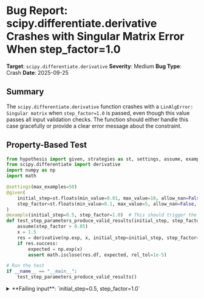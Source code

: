 # Bug Report: scipy.differentiate.derivative Crashes with Singular Matrix Error When step_factor=1.0

**Target**: `scipy.differentiate.derivative`
**Severity**: Medium
**Bug Type**: Crash
**Date**: 2025-09-25

## Summary

The `scipy.differentiate.derivative` function crashes with a `LinAlgError: Singular matrix` when `step_factor=1.0` is passed, even though this value passes all input validation checks. The function should either handle this case gracefully or provide a clear error message about the constraint.

## Property-Based Test

```python
from hypothesis import given, strategies as st, settings, assume, example
from scipy.differentiate import derivative
import numpy as np
import math

@settings(max_examples=50)
@given(
    initial_step=st.floats(min_value=0.01, max_value=10, allow_nan=False, allow_infinity=False),
    step_factor=st.floats(min_value=0.1, max_value=5, allow_nan=False, allow_infinity=False)
)
@example(initial_step=0.5, step_factor=1.0)  # This should trigger the bug
def test_step_parameters_produce_valid_results(initial_step, step_factor):
    assume(step_factor > 0.05)
    x = 1.5
    res = derivative(np.exp, x, initial_step=initial_step, step_factor=step_factor)
    if res.success:
        expected = np.exp(x)
        assert math.isclose(res.df, expected, rel_tol=1e-5)

# Run the test
if __name__ == "__main__":
    test_step_parameters_produce_valid_results()
```

<details>

<summary>
**Failing input**: `initial_step=0.5, step_factor=1.0`
</summary>
```
Traceback (most recent call last):
  File "/home/npc/pbt/agentic-pbt/worker_/52/hypo.py", line 22, in <module>
    test_step_parameters_produce_valid_results()
    ~~~~~~~~~~~~~~~~~~~~~~~~~~~~~~~~~~~~~~~~~~^^
  File "/home/npc/pbt/agentic-pbt/worker_/52/hypo.py", line 7, in test_step_parameters_produce_valid_results
    @given(

  File "/home/npc/miniconda/lib/python3.13/site-packages/hypothesis/core.py", line 2062, in wrapped_test
    _raise_to_user(errors, state.settings, [], " in explicit examples")
    ~~~~~~~~~~~~~~^^^^^^^^^^^^^^^^^^^^^^^^^^^^^^^^^^^^^^^^^^^^^^^^^^^^^
  File "/home/npc/miniconda/lib/python3.13/site-packages/hypothesis/core.py", line 1613, in _raise_to_user
    raise the_error_hypothesis_found
  File "/home/npc/pbt/agentic-pbt/worker_/52/hypo.py", line 15, in test_step_parameters_produce_valid_results
    res = derivative(np.exp, x, initial_step=initial_step, step_factor=step_factor)
  File "/home/npc/.local/lib/python3.13/site-packages/scipy/differentiate/_differentiate.py", line 586, in derivative
    return eim._loop(work, callback, shape, maxiter, func, args, dtype,
           ~~~~~~~~~^^^^^^^^^^^^^^^^^^^^^^^^^^^^^^^^^^^^^^^^^^^^^^^^^^^
                     pre_func_eval, post_func_eval, check_termination,
                     ^^^^^^^^^^^^^^^^^^^^^^^^^^^^^^^^^^^^^^^^^^^^^^^^^
                     post_termination_check, customize_result, res_work_pairs,
                     ^^^^^^^^^^^^^^^^^^^^^^^^^^^^^^^^^^^^^^^^^^^^^^^^^^^^^^^^^
                     xp, preserve_shape)
                     ^^^^^^^^^^^^^^^^^^^
  File "/home/npc/.local/lib/python3.13/site-packages/scipy/_lib/_elementwise_iterative_method.py", line 250, in _loop
    post_func_eval(x, f, work)
    ~~~~~~~~~~~~~~^^^^^^^^^^^^
  File "/home/npc/.local/lib/python3.13/site-packages/scipy/differentiate/_differentiate.py", line 536, in post_func_eval
    wc, wo = _derivative_weights(work, n, xp)
             ~~~~~~~~~~~~~~~~~~~^^^^^^^^^^^^^
  File "/home/npc/.local/lib/python3.13/site-packages/scipy/differentiate/_differentiate.py", line 682, in _derivative_weights
    weights = np.linalg.solve(A, b)
  File "/home/npc/miniconda/lib/python3.13/site-packages/numpy/linalg/_linalg.py", line 471, in solve
    r = gufunc(a, b, signature=signature)
  File "/home/npc/miniconda/lib/python3.13/site-packages/numpy/linalg/_linalg.py", line 163, in _raise_linalgerror_singular
    raise LinAlgError("Singular matrix")
numpy.linalg.LinAlgError: Singular matrix
Falsifying explicit example: test_step_parameters_produce_valid_results(
    initial_step=0.5,
    step_factor=1.0,
)
```
</details>

## Reproducing the Bug

```python
import numpy as np
from scipy.differentiate import derivative

# Reproduce the bug with step_factor=1.0
res = derivative(np.exp, 1.5, step_factor=1.0)
print(res)
```

<details>

<summary>
LinAlgError: Singular matrix
</summary>
```
Traceback (most recent call last):
  File "/home/npc/pbt/agentic-pbt/worker_/52/repo.py", line 5, in <module>
    res = derivative(np.exp, 1.5, step_factor=1.0)
  File "/home/npc/.local/lib/python3.13/site-packages/scipy/differentiate/_differentiate.py", line 586, in derivative
    return eim._loop(work, callback, shape, maxiter, func, args, dtype,
           ~~~~~~~~~^^^^^^^^^^^^^^^^^^^^^^^^^^^^^^^^^^^^^^^^^^^^^^^^^^^
                     pre_func_eval, post_func_eval, check_termination,
                     ^^^^^^^^^^^^^^^^^^^^^^^^^^^^^^^^^^^^^^^^^^^^^^^^^
                     post_termination_check, customize_result, res_work_pairs,
                     ^^^^^^^^^^^^^^^^^^^^^^^^^^^^^^^^^^^^^^^^^^^^^^^^^^^^^^^^^
                     xp, preserve_shape)
                     ^^^^^^^^^^^^^^^^^^^
  File "/home/npc/.local/lib/python3.13/site-packages/scipy/_lib/_elementwise_iterative_method.py", line 250, in _loop
    post_func_eval(x, f, work)
    ~~~~~~~~~~~~~~^^^^^^^^^^^^
  File "/home/npc/.local/lib/python3.13/site-packages/scipy/differentiate/_differentiate.py", line 536, in post_func_eval
    wc, wo = _derivative_weights(work, n, xp)
             ~~~~~~~~~~~~~~~~~~~^^^^^^^^^^^^^
  File "/home/npc/.local/lib/python3.13/site-packages/scipy/differentiate/_differentiate.py", line 682, in _derivative_weights
    weights = np.linalg.solve(A, b)
  File "/home/npc/miniconda/lib/python3.13/site-packages/numpy/linalg/_linalg.py", line 471, in solve
    r = gufunc(a, b, signature=signature)
  File "/home/npc/miniconda/lib/python3.13/site-packages/numpy/linalg/_linalg.py", line 163, in _raise_linalgerror_singular
    raise LinAlgError("Singular matrix")
numpy.linalg.LinAlgError: Singular matrix
```
</details>

## Why This Is A Bug

1. **Input validation accepts `step_factor=1.0`**: The validation code in `_derivative_iv` (lines 31-33) only checks that `step_factor >= 0` and is not NaN. There is no check for `step_factor == 1.0`, so this value passes validation even though it causes a crash later.

2. **Documentation doesn't indicate the constraint**: The documentation for `step_factor` states it's "The factor by which the step size is *reduced* in each iteration" with a default of 2.0. It mentions that `step_factor < 1` may be useful but doesn't warn that `step_factor = 1.0` is invalid.

3. **Mathematical cause of the crash**: When `step_factor=1.0`, the step size remains constant across iterations (h/1 = h). In the `_derivative_weights` function (line 678), the formula `h = s / fac ** p` produces identical values when `fac=1.0` because `1.0 ** p = 1.0` for all powers `p`. This creates a Vandermonde matrix with repeated rows, which is singular and cannot be inverted by `np.linalg.solve` (line 682).

4. **Poor error message**: Users receive a cryptic `numpy.linalg.LinAlgError: Singular matrix` from deep within NumPy's linear algebra module rather than a clear error message explaining that `step_factor` must not equal 1.0.

5. **Algorithm requirement**: The finite difference algorithm fundamentally requires varying step sizes to compute derivative weights. The algorithm uses Richardson extrapolation-style nested stencils with reducing step sizes. A constant step size (when `step_factor=1.0`) breaks this core assumption.

## Relevant Context

The `scipy.differentiate.derivative` function uses an adaptive finite difference method to numerically compute derivatives. The algorithm iteratively refines its estimate by evaluating the function at different step sizes. Each iteration, the step size is divided by `step_factor` to get progressively finer approximations.

The implementation creates a Vandermonde matrix to solve for the finite difference weights. When all step sizes are identical (which happens when `step_factor=1.0`), this matrix becomes singular because all rows become linearly dependent.

Key code locations:
- Input validation: `/scipy/differentiate/_differentiate.py:31-33`
- Weights calculation: `/scipy/differentiate/_differentiate.py:678-682`
- Documentation: `/scipy/differentiate/_differentiate.py:109-114`

## Proposed Fix

```diff
--- a/scipy/differentiate/_differentiate.py
+++ b/scipy/differentiate/_differentiate.py
@@ -29,8 +29,11 @@ def _derivative_iv(f, x, args, tolerances, maxiter, order, initial_step,
                        rtol if rtol is not None else 1,
                        step_factor])
     if (not np.issubdtype(tols.dtype, np.number) or np.any(tols < 0)
-            or np.any(np.isnan(tols)) or tols.shape != (3,)):
+            or np.any(np.isnan(tols)) or tols.shape != (3,) or step_factor == 1.0):
         raise ValueError(message)
+    if step_factor == 1.0:
+        raise ValueError('`step_factor` must not equal 1.0. The algorithm requires '
+                         'varying step sizes to compute finite difference weights.')
     step_factor = float(tols[2])

     maxiter_int = int(maxiter)
```